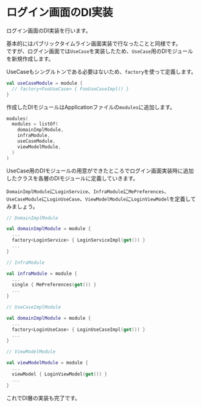 # ログイン画面のDI実装
ログイン画面のDI実装を行います。  

基本的にはパブリックタイムライン画面実装で行なったことと同様です。  
ですが、ログイン画面では`UseCase`を実装したため、`UseCase`用のDIモジュールを新規作成します。  

UseCaseもシングルトンである必要はないため、`factory`を使って定義します。  

```Kotlin
val useCaseModule = module {
  // factory<FooUseCase> { FooUseCaseImpl() }
}
```

作成したDIモジュールはApplicationファイルの`modules`に追加します。  

```Kotlin
modules(
  modules = listOf(
    domainImplModule,
    infraModule,
    useCaseModule,
    viewModelModule,
  )
)
```

UseCase用のDIモジュールの用意ができたところでログイン画面実装時に追加したクラスを各層のDIモジュールに定義していきます。  

`DomainImplModule`に`LoginService`、`InfraModule`に`MePreferences`、`UseCaseModule`に`LoginUseCase`、`ViewModelModule`に`LoginViewModel`を定義してみましょう。  

```Kotlin
// DomainImplModule

val domainImplModule = module {
  ...
  factory<LoginService> { LoginServiceImpl(get()) }
  ...
}

// InfraModule

val infraModule = module {
  ...
  single { MePreferences(get()) }
  ...
}

// UseCaseImplModule

val domainImplModule = module {
  ...
  factory<LoginUseCase> { LoginUseCaseImpl(get()) }
  ...
}

// ViewModelModule

val viewModelModule = module {
  ...
  viewModel { LoginViewModel(get()) }
  ...
}
```

これでDI層の実装も完了です。  